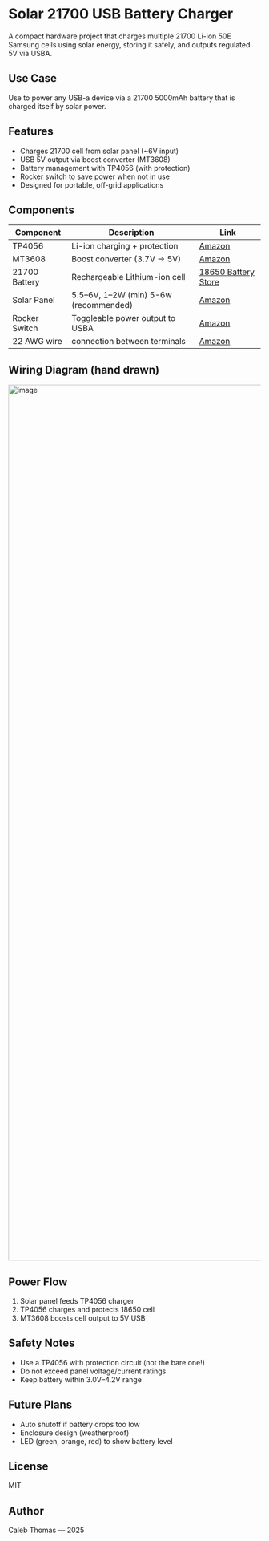 # Solar 21700 USB Battery Charger
A compact hardware project that charges multiple 21700 Li-ion 50E Samsung cells using solar energy, storing it safely, and outputs regulated 5V via USBA. 

## Use Case
Use to power any USB-a device via a 21700 5000mAh battery that is charged itself by solar power.

## Features
- Charges 21700 cell from solar panel (~6V input)
- USB 5V output via boost converter (MT3608)
- Battery management with TP4056 (with protection)
- Rocker switch to save power when not in use
- Designed for portable, off-grid applications

## Components
| Component | Description | Link |
|-----------|-------------|------|
| TP4056 | Li-ion charging + protection | [Amazon](https://www.amazon.com/HiLetgo-Lithium-Charging-Protection-Functions/dp/B07PKND8KG/ref=sr_1_3?crid=2RNCS27X3G67O&dib=eyJ2IjoiMSJ9.mmqI1134FS87MHz1mUcWtVQ3nl56sscrnSMxLFpWabzs2P0VEpvBhthLuQU6SI2Miw-I83Qy9o5TsMndADuD7kOOSb3OrmbtbkryfY6n36x4uXgLHjDBbQdK3YvKYhaD_6Ld93CpeP-UHwzHBChaIwkmEzZ6JKOD7jCRDQ6-ocDRUUeq0i-wfOQYnde4objwYD_PROqkFCInSDxSNV8qIUcOZHZn3yFOwOWFto0EUsk.8vyBwRi72GVM1dxXRx4JKOLEvJc0XP319kvKBtV_rYo&dib_tag=se&keywords=tp4056&qid=1746113787&sprefix=TP40%2Caps%2C341&sr=8-3) |
| MT3608 | Boost converter (3.7V → 5V) | [Amazon](https://www.amazon.com/Dorhea-MT3608-DC-DC-Boost-Converter/dp/B089JYBF25/ref=sr_1_3?crid=1URDLFIGHF7P6&dib=eyJ2IjoiMSJ9.V20UGII4iKhMPSdbA0ORU8ntDcx_O-vpOIRGcpWJV8KYxJ7Fs-oJWyISZ1iSuNb3ElBPVExAVAFQFpZh5Ed6HEAoc5BOM3fxMdJGXJotV6QVZAnsJkccjFaDuhu2CtmD814tj8uIL17duBEOBTgrYZ3MfOMJGW9eC3Kt6-rKT-v74PE6zYvuFmAbYG8XouuDGLXcoEBg26C0AazPxRWOynIeExWw3o4wksGlxug4YDI.0apLGxT--sNxn0hRxi54YFQ_082fLE6HxtZaWxaJNRI&dib_tag=se&keywords=mt3608&qid=1746113828&sprefix=mt3608%2Caps%2C840&sr=8-3) |
| 21700 Battery | Rechargeable Lithium-ion cell | [18650 Battery Store](https://www.18650batterystore.com/products/samsung-50e) |
| Solar Panel | 5.5–6V, 1–2W (min) 5-6w (recommended) | [Amazon](https://www.amazon.com/POWOXI-Maintainer-Intelligent-Controller-Waterproof/dp/B089SVMPHL/ref=sr_1_4?crid=2OZBMUNRHPZA5&dib=eyJ2IjoiMSJ9.rTQirNrW6diGTWMsa86kMUhT7YxLt5144Q9BgTImu0Iz8i1PMQz15hHDgbOXm2Kz9bvChrItzdzXZyRf6AmWo_WOjTII1f5SL6Wp-zw_EgmoEo9hKD426Dbo9xQJlpv0Fzfmd9aw5zyDdnwiOPgkhwHNk2FWSEV8BAw8zXxPtRhp_eXwKmbq6vdWQA2SFXPVN53VXgeS_Oi39-qZTmzjIDY8dyVl-zmzhRbOjZZvkgw.d036ePt3E2ZSaa8IYuVzZKJGpSqT2OKz9lxlyxGiq-k&dib_tag=se&keywords=6w+6v+solar+panel&qid=1746113885&sprefix=6w+6v+solar+panel%2Caps%2C155&sr=8-4) |
| Rocker Switch | Toggleable power output to USBA | [Amazon](https://www.amazon.com/DaierTek-250VAC-Rocker-KCD1-101-Plastic/dp/B07S2QJKTX/ref=sr_1_1_sspa?dib=eyJ2IjoiMSJ9.U6DeqVsNukOmjPf4ZQ1XOXhIcmbstjqzeNS6KO5OiEMwtiSMGtTuNdj9lgAF2eLF12lRtlpVsSJUYRYInjnA5VFP8FE9aDc-i2TQL62o6xBl2I07gcjJubDox_JPmFb_5stm7qSf8PkyeHtLK4MhUrAAGkiquyUc_TYwD4N41ohNEeygO-R6Vh8yhecDRTsQhJy9LfZdBp32LoaykBXpWJFE_DgsxJaon8iclzM-SG0.HrDgsFcjStz9RvCM1nNPtWhK-30_BPh5een2qPg3tNM&dib_tag=se&keywords=rocker+switch&qid=1756828076&sr=8-1-spons&sp_csd=d2lkZ2V0TmFtZT1zcF9hdGY&psc=1) |
| 22 AWG wire | connection between terminals | [Amazon]([amazon.com/dp/B089CQHRDT?ref_=ppx_hzsearch_conn_dt_b_fed_asin_title_12](https://www.amazon.com/Fermerry-Stranded-Electric-Tinned-Copper/dp/B089CQHRDT/ref=sr_1_4_sspa?dib=eyJ2IjoiMSJ9.LbfmNeaOMKQc2NnauqoG3qGV41E7ROxSi6Xxb0l3ZgfUb5OE2VE2IVYsqTuHy37T1oy0OB7HhgbbAFZn13h4Uw2PPNDdWFW-k2vugdq8nKhybWmN9ODvoRyJ6MHV3KbGWSaYPBtptDogn_N8hEGi6gTbMT13eeC60C4o8-8xEqaCe4afXLqfB_pqxp9VVg9qmJbSRyD_6FkrFiEOTDYgBWPOTj1ukOPC8d-vgVjZgkBVI9_NSbOrtohi_5576x0wK9OkiA9CBVABGx2s7nx_zLwA62wJWaf6r43zm4p-Eqo.AQBYnQ_6EABFiEKMg3BW8fLpb8A8GAVy8ogbX3r2h1g&dib_tag=se&keywords=22+awg+wire&qid=1756828098&sr=8-4-spons&sp_csd=d2lkZ2V0TmFtZT1zcF9hdGY&psc=1)) | 
## Wiring Diagram (hand drawn)
<img width="2480" height="1748" alt="image" src="https://github.com/user-attachments/assets/bef03d62-bfe0-493c-8ef7-17529ae8996e" />

## Power Flow
1. Solar panel feeds TP4056 charger
2. TP4056 charges and protects 18650 cell
3. MT3608 boosts cell output to 5V USB

## Safety Notes
- Use a TP4056 with protection circuit (not the bare one!)
- Do not exceed panel voltage/current ratings
- Keep battery within 3.0V–4.2V range

## Future Plans
- Auto shutoff if battery drops too low
- Enclosure design (weatherproof)
- LED (green, orange, red) to show battery level

## License
MIT

## Author
Caleb Thomas — 2025

